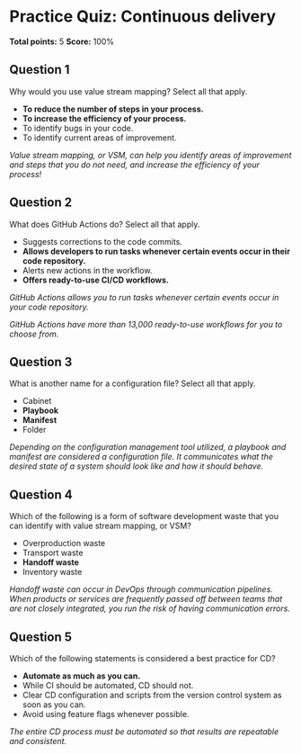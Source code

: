 # Practice Quiz: Continuous delivery
**Total points:** 5
**Score:** 100%

## Question 1
Why would you use value stream mapping? Select all that apply.

- **To reduce the number of steps in your process.**
- **To increase the efficiency of your process.**
- To identify bugs in your code.
- To identify current areas of improvement.

*Value stream mapping, or VSM, can help you identify areas of improvement and steps that you do not need, and increase the efficiency of your process!*

## Question 2
What does GitHub Actions do? Select all that apply.

- Suggests corrections to the code commits.
- **Allows developers to run tasks whenever certain events occur in their code repository.**
- Alerts new actions in the workflow.
- **Offers ready-to-use CI/CD workflows.**

*GitHub Actions allows you to run tasks whenever certain events occur in your code repository.*

*GitHub Actions have more than 13,000 ready-to-use workflows for you to choose from.*

## Question 3
What is another name for a configuration file? Select all that apply.

- Cabinet
- **Playbook**
- **Manifest**
- Folder

*Depending on the configuration management tool utilized, a playbook and manifest are considered a configuration file. It communicates what the desired state of a system should look like and how it should behave.*

## Question 4
Which of the following is a form of software development waste that you can identify with value stream mapping, or VSM?

- Overproduction waste
- Transport waste
- **Handoff waste**
- Inventory waste

*Handoff waste can occur in DevOps through communication pipelines. When products or services are frequently passed off between teams that are not closely integrated, you run the risk of having communication errors.*

## Question 5
Which of the following statements is considered a best practice for CD?

- **Automate as much as you can.** 
- While CI should be automated, CD should not.
- Clear CD configuration and scripts from the version control system as soon as you can. 
- Avoid using feature flags whenever possible.

*The entire CD process must be automated so that results are repeatable and consistent.*